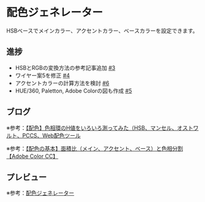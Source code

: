 # 配色ジェネレーター

HSBベースでメインカラー、アクセントカラー、ベースカラーを設定できます。

## 進捗

* HSBとRGBの変換方法の参考記事追加 [#3](https://github.com/ryo-i/color-scheme-generator/issues/3)
* ワイヤー案5を修正 [#4](https://github.com/ryo-i/color-scheme-generator/issues/4)
* アクセントカラーの計算方法を検討 [#6](https://github.com/ryo-i/color-scheme-generator/issues/6)
* HUE/360, Paletton, Adobe Colorの図も作成 [#5](https://github.com/ryo-i/color-scheme-generator/issues/5)

## ブログ

※参考：[【配色】色相環のH値をいろいろ測ってみた（HSB、マンセル、オストワルト、PCCS、Web配色ツール](https://www.i-ryo.com/entry/2019/02/24/211711)

※参考：[【配色の基本】面積比（メイン、アクセント、ベース）と色相分割【Adobe Color CC】](https://www.i-ryo.com/entry/2019/02/28/215606)

## プレビュー

※参考：[配色ジェネレーター](https://color-scheme-generator.vercel.app)